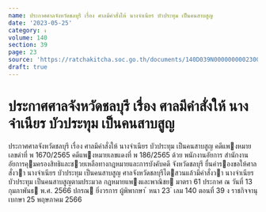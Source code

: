 ```yaml
---
name: ประกาศศาลจังหวัดชลบุรี เรื่อง ศาลมีคำสั่งให้ นางจำเนียร บัวประทุม เป็นคนสาบสูญ
date: '2023-05-25'
category: ง
volume: 140
section: 39
page: 23
source: 'https://ratchakitcha.soc.go.th/documents/140D039N0000000002300.pdf'
draft: true
---
```


# ประกาศศาลจังหวัดชลบุรี เรื่อง ศาลมีคำสั่งให้ นางจำเนียร บัวประทุม เป็นคนสาบสูญ

ประกาศศาลจังหวัดชลบุรี เรื่อง ศาลมีคําสั่งให้ นางจําเนียร บัวประทุม เป็นคนสาบสูญ คดีแพงหมายเลขดําที่ พ 1670/2565 คดีแพงหมายเลขแดงที่ พ 186/2565 ด้วย พนักงานอัยการ สํานักงานอัยการคุมครองสิทธิและชวยเหลือทางกฎหมายและการบังคับคดี จังหวัดชลบุรี ยื่นคํารองขอให้ศาลสั่งวา นางจําเนียร บัวประทุม เป็นคนสาบสูญ ศาลจังหวัดชลบุรีไตสวนแล้วมีคําสั่งวา นางจําเนียร บัวประทุม เป็นคนสาบสูญตามประมวล กฎหมายแพงและพาณิชย มาตรา 61 ประกาศ ณ วันที่ 13 กุมภาพันธ พ.ศ. 2566 ปกรณ ยิ่งวรการ ผู้พิพากษา ้ หนา 23 ่ เลม 140 ตอนที่ 39 ง ราชกิจจานุเบกษา 25 พฤษภาคม 2566
